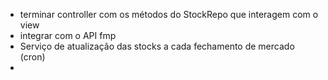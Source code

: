- terminar controller com os métodos do StockRepo que interagem com o view
- integrar com o API fmp
- Serviço de atualização das stocks a cada fechamento de mercado (cron)
- 